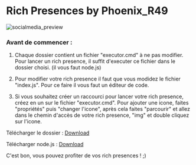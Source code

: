 # Rich Presences by Phoenix_R49
![socialmedia_preview](https://repository-images.githubusercontent.com/469362827/fa358c89-da7a-4fe2-a1fd-8955562f1982)
### Avant de commencer :
1. Chaque dossier contient un fichier "executor.cmd" à ne pas modifier.
Pour lancer un rich presence, il suffit d'executer ce fichier dans le dossier choisi. (il vous faut node.js)

2. Pour modifier votre rich presence il faut que vous modidez le fichier "index.js".
Pour ce faire il vous faut un éditeur de code.

3. Si vous souhaitez créer un raccourci pour lancer votre rich presence, créez en un sur le fichier "executor.cmd".
Pour ajouter une icone, faites "propriétés" puis "changer l'icone", après cela faites "parcourir" et allez dans le chemin d'accès de votre rich presence, "img" et double cliquez sur l'icone.

Télécharger le dossier : [Download](https://drive.google.com/file/d/1lyG-NescGtyJQbnZCUgGJHeIrz-qgIDP/view)

Télécharger node.js : [Download](https://nodejs.org/)

C'est bon, vous pouvez profiter de vos rich presences ! ;)
